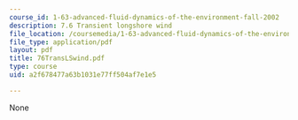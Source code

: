 ```yaml
---
course_id: 1-63-advanced-fluid-dynamics-of-the-environment-fall-2002
description: 7.6 Transient longshore wind
file_location: /coursemedia/1-63-advanced-fluid-dynamics-of-the-environment-fall-2002/a2f678477a63b1031e77ff504af7e1e5_76TransLSwind.pdf
file_type: application/pdf
layout: pdf
title: 76TransLSwind.pdf
type: course
uid: a2f678477a63b1031e77ff504af7e1e5

---
```

None